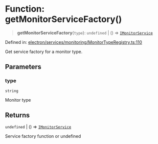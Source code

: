 # Function: getMonitorServiceFactory()

> **getMonitorServiceFactory**(`type`): `undefined` \| () => [`IMonitorService`](../../types/interfaces/IMonitorService.md)

Defined in: [electron/services/monitoring/MonitorTypeRegistry.ts:110](https://github.com/Nick2bad4u/Uptime-Watcher/blob/3cce0c3b352c8390536ca3c7399ece50a05faf18/electron/services/monitoring/MonitorTypeRegistry.ts#L110)

Get service factory for a monitor type.

## Parameters

### type

`string`

Monitor type

## Returns

`undefined` \| () => [`IMonitorService`](../../types/interfaces/IMonitorService.md)

Service factory function or undefined
